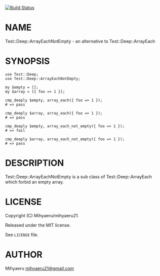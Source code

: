 [![Build Status](https://travis-ci.org/mihyaeru21/p5-Test-Deep-ArrayEachNotEmpty.svg?branch=master)](https://travis-ci.org/mihyaeru21/p5-Test-Deep-ArrayEachNotEmpty)
# NAME

Test::Deep::ArrayEachNotEmpty - an alternative to Test::Deep::ArrayEach

# SYNOPSIS

    use Test::Deep;
    use Test::Deep::ArrayEachNotEmpty;

    my $empty = [];
    my $array = [{ foo => 1 }];

    cmp_deeply $empty, array_each({ foo => 1 });
    # => pass

    cmp_deeply $array, array_each({ foo => 1 });
    # => pass

    cmp_deeply $empty, array_each_not_empty({ foo => 1 });
    # => fail

    cmp_deeply $array, array_each_not_empty({ foo => 1 });
    # => pass

# DESCRIPTION

Test::Deep::ArrayEachNotEmpty is a sub class of Test::Deep::ArrayEach
which forbid an empty array.

# LICENSE

Copyright (C) Mihyaeru/mihyaeru21.

Released under the MIT license.

See `LICENSE` file.

# AUTHOR

Mihyaeru <mihyaeru21@gmail.com>
